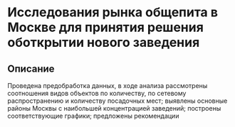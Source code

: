 # Исследования рынка общепита в Москве для принятия решения оботкрытии нового заведения
## Описание
Проведена предобработка данных, в ходе анализа рассмотрены соотношения видов объектов по количеству, по сетевому распространению и количеству посадочных мест; выявлены основные районы Москвы с наибольшей концентрацией заведений; построены соответствующие графики; предложены рекомендации 
